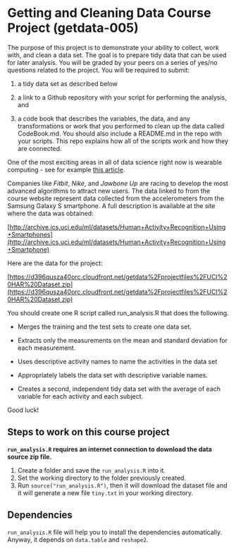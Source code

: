 Getting and Cleaning Data Course Project (getdata-005)
======================================================

The purpose of this project is to demonstrate your ability to collect, work with, and clean a data set. The goal is to prepare tidy data that can be used for later analysis. You will be graded by your peers on a series of yes/no questions related to the project. You will be required to submit: 

1) a tidy data set as described below

2) a link to a Github repository with your script for performing the analysis, and 

3) a code book that describes the variables, the data, and any transformations or work that you performed to clean up the data called CodeBook.md. You should also include a README.md in the repo with your scripts. This repo explains how all of the scripts work and how they are connected.

One of the most exciting areas in all of data science right now is wearable computing - see for example [this article](http://www.insideactivitytracking.com/data-science-activity-tracking-and-the-battle-for-the-worlds-top-sports-brand/). 

Companies like *Fitbit*, *Nike*, and *Jawbone Up* are racing to develop the most advanced algorithms to attract new users. The data linked to from the course website represent data collected from the accelerometers from the Samsung Galaxy S smartphone. A full description is available at the site where the data was obtained: 

[http://archive.ics.uci.edu/ml/datasets/Human+Activity+Recognition+Using+Smartphones](http://archive.ics.uci.edu/ml/datasets/Human+Activity+Recognition+Using+Smartphone) 

Here are the data for the project: 

[https://d396qusza40orc.cloudfront.net/getdata%2Fprojectfiles%2FUCI%20HAR%20Dataset.zip](https://d396qusza40orc.cloudfront.net/getdata%2Fprojectfiles%2FUCI%20HAR%20Dataset.zip)

You should create one R script called run_analysis.R that does the following. 

* Merges the training and the test sets to create one data set.

* Extracts only the measurements on the mean and standard deviation for each measurement. 

* Uses descriptive activity names to name the activities in the data set

* Appropriately labels the data set with descriptive variable names. 

* Creates a second, independent tidy data set with the average of each variable for each activity and each subject. 

Good luck!


Steps to work on this course project
------------------------------------

**```run_analysis.R``` requires an internet connection to download the data source zip file.**

1. Create a folder and save the ```run_analysis.R``` into it.
2. Set the working directory to the folder previously created.
3. Run ```source("run_analysis.R")```, then it will download the dataset file and it will generate a new file ```tiny.txt``` in your working directory.

Dependencies
------------
```run_analysis.R``` file will help you to install the dependencies automatically. Anyway, it depends on ```data.table``` and ```reshape2```.

